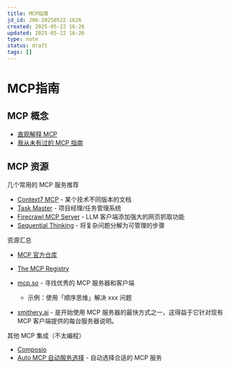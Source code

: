 ```yaml
---
title: MCP指南
jd_id: J00-20250522-1626
created: 2025-05-22 16:26
updated: 2025-05-22 16:26
type: note
status: draft
tags: []
---
```


# MCP指南

## MCP 概念

- [直观解释 MCP](https://x.com/akshay_pachaar/status/1900170356494917936)
- [我从未有过的 MCP 指南](https://levelup.gitconnected.com/the-guide-to-mcp-i-never-had-f79091cf99f8#bypass)

## MCP 资源

几个常用的 MCP 服务推荐

- [Context7 MCP](https://github.com/upstash/context7) - 某个技术不同版本的文档
- [Task Master](https://github.com/eyaltoledano/claude-task-master) - 项目经理/任务管理系统
- [Firecrawl MCP Server](https://github.com/mendableai/firecrawl-mcp-server) - LLM 客户端添加强大的网页抓取功能
- [Sequential Thinking](https://github.com/modelcontextprotocol/servers/tree/HEAD/src/sequentialthinking) - 将复杂问题分解为可管理的步骤

资源汇总

- [MCP 官方仓库](https://github.com/modelcontextprotocol/servers)
- [The MCP Registry](https://mastra.ai/mcp-registry-registry)
- [mcp.so](https://mcp.so) - 寻找优秀的 MCP 服务器和客户端

  - 示例：使用「顺序思维」解决 xxx 问题

- [smithery.ai](https://smithery.ai/) - 是开始使用 MCP 服务器的最快方式之一，这得益于它针对现有 MCP 客户端提供的每台服务器说明。

其他 MCP 集成（不太编程）

- [Composio](https://mcp.composio.dev/)
- [Auto MCP 自动服务选择](https://auto-mcp.com/) - 自动选择合适的 MCP 服务
